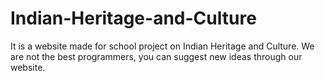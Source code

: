 # Indian-Heritage-and-Culture
It is a website made for school project on Indian Heritage and Culture. We are not the best programmers, you can suggest new ideas through our website.
